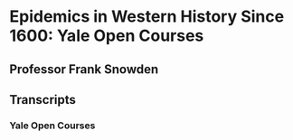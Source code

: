 # Epidemics in Western History Since 1600: Yale Open Courses
## Professor Frank Snowden
## Transcripts

### Yale Open Courses
